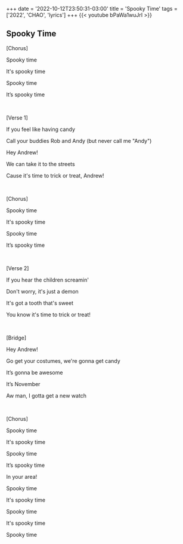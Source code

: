 +++
date = '2022-10-12T23:50:31-03:00'
title = 'Spooky Time'
tags = ['2022', 'CHAO', 'lyrics']
+++
{{< youtube bPaWa1wuJrI >}}

## Spooky Time

[Chorus]

Spooky time

It's spooky time

Spooky time

It’s spooky time

&nbsp;

[Verse 1]

If you feel like having candy

Call your buddies Rob and Andy (but never call me "Andy")

Hey Andrew!

We can take it to the streets

Cause it's time to trick or treat, Andrew!

&nbsp;

[Chorus]

Spooky time

It's spooky time

Spooky time

It’s spooky time

&nbsp;

[Verse 2]

If you hear the children screamin'

Don't worry, it's just a demon

It's got a tooth that's sweet

You know it's time to trick or treat!

&nbsp;

[Bridge]

Hey Andrew!

Go get your costumes, we're gonna get candy

It’s gonna be awesome

It’s November

Aw man, I gotta get a nеw watch

&nbsp;

[Chorus]

Spooky time

It's spooky time

Spooky time

It’s spooky timе

In your area!

Spooky time

It's spooky time

Spooky time

It's spooky time

Spooky time